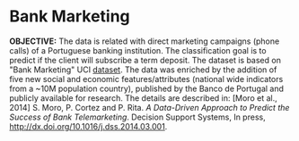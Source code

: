 # Bank Marketing
**OBJECTIVE:** The data is related with direct marketing campaigns (phone calls) of a Portuguese banking institution. The classification goal is to predict if the client will subscribe a term deposit. 
The dataset is based on "Bank Marketing" UCI [dataset](http://archive.ics.uci.edu/ml/datasets/Bank+Marketing). The data was enriched by the addition of five new social and economic features/attributes (national wide indicators from a ~10M population country), published by the Banco de Portugal and publicly available for research. The details are described in: [Moro et al., 2014] S. Moro, P. Cortez and P. Rita. *A Data-Driven Approach to Predict the Success of Bank Telemarketing*. Decision Support Systems, In press, http://dx.doi.org/10.1016/j.dss.2014.03.001. 
